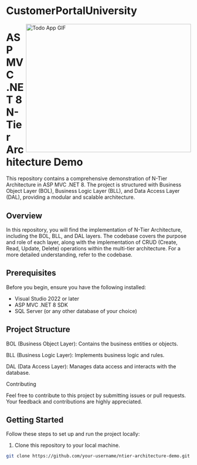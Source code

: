 # CustomerPortalUniversity
<img align="right" alt="Todo App GIF" height="350" width="450" src="https://i0.wp.com/www.sciencenews.org/wp-content/uploads/2023/04/040823_chatgpt_feat.gif?fit=1024%2C576&ssl=1" />

# ASP MVC .NET 8 N-Tier Architecture Demo

This repository contains a comprehensive demonstration of N-Tier Architecture in ASP MVC .NET 8. The project is structured with Business Object Layer (BOL), Business Logic Layer (BLL), and Data Access Layer (DAL), providing a modular and scalable architecture.

## Overview

In this repository, you will find the implementation of N-Tier Architecture, including the BOL, BLL, and DAL layers. The codebase covers the purpose and role of each layer, along with the implementation of CRUD (Create, Read, Update, Delete) operations within the multi-tier architecture. For a more detailed understanding, refer to the codebase.


## Prerequisites

Before you begin, ensure you have the following installed:

- Visual Studio 2022 or later
- ASP MVC .NET 8 SDK
- SQL Server (or any other database of your choice)

## Project Structure 

BOL (Business Object Layer): Contains the business entities or objects.  

BLL (Business Logic Layer): Implements business logic and rules.  

DAL (Data Access Layer): Manages data access and interacts with the database.  

Contributing  

Feel free to contribute to this project by submitting issues or pull requests. Your feedback and contributions are highly appreciated.  


## Getting Started

Follow these steps to set up and run the project locally:

1. Clone this repository to your local machine.

```bash
git clone https://github.com/your-username/ntier-architecture-demo.git


